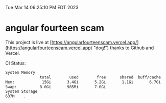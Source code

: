 Tue Mar 14 06:25:10 PM EDT 2023

# angular fourteen scam


This project is live at [https://angularfourteenscam.vercel.app/](https://angularfourteenscam.vercel.app/ "dog!") thanks to Github and Vercel.

CI Status: 

```bash
System Memory
               total        used        free      shared  buff/cache   available
Mem:            15Gi       3.4Gi       5.2Gi       1.1Gi       6.7Gi        10Gi
Swap:          8.0Gi       985Mi       7.0Gi
System Storage
637M	.
```
